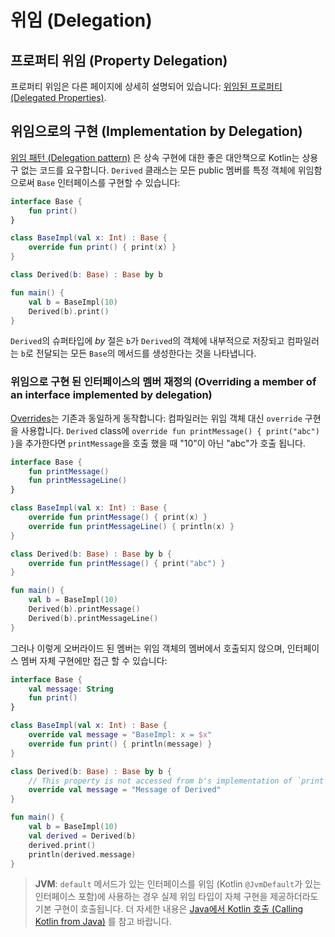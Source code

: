 # 위임 \(Delegation\)

## 프로퍼티 위임 \(Property Delegation\)

프로퍼티 위임은 다른 페이지에 상세히 설명되어 있습니다: [위임된 프로퍼티 \(Delegated Properties\)](delegated-properties.md).

## 위임으로의 구현 \(Implementation by Delegation\)

[위임 패턴 \(Delegation pattern\)](https://en.wikipedia.org/wiki/Delegation_pattern) 은 상속 구현에 대한 좋은 대안책으로 Kotlin는 상용구 없는 코드를 요구합니다. `Derived` 클래스는 모든 public 멤버를 특정 객체에 위임함으로써 `Base` 인터페이스를 구현할 수 있습니다:

```kotlin
interface Base {
    fun print()
}

class BaseImpl(val x: Int) : Base {
    override fun print() { print(x) }
}

class Derived(b: Base) : Base by b

fun main() {
    val b = BaseImpl(10)
    Derived(b).print()
}
```

`Derived`의 슈퍼타입에 _by_ 절은 `b`가 `Derived`의 객체에 내부적으로 저장되고 컴파일러는 `b`로 전달되는 모든 `Base`의 메서드를 생성한다는 것을 나타냅니다.

### 위임으로 구현 된 인터페이스의 멤버 재정의 \(Overriding a member of an interface implemented by delegation\)

[Overrides](http://app.gitbook.com/@bbiguduk/s/kotlin/language-guide/classes-and-objects/class-classes-and-inheritance#overriding-methods)는 기존과 동일하게 동작합니다: 컴파일러는 위임 객체 대신 `override` 구현을 사용합니다. `Derived` class에 `override fun printMessage() { print("abc") }`을 추가한다면 `printMessage`을 호출 했을 때 "10"이 아닌 "abc"가 호출 됩니다.

```kotlin
interface Base {
    fun printMessage()
    fun printMessageLine()
}

class BaseImpl(val x: Int) : Base {
    override fun printMessage() { print(x) }
    override fun printMessageLine() { println(x) }
}

class Derived(b: Base) : Base by b {
    override fun printMessage() { print("abc") }
}

fun main() {
    val b = BaseImpl(10)
    Derived(b).printMessage()
    Derived(b).printMessageLine()
}
```

그러나 이렇게 오버라이드 된 멤버는 위임 객체의 멤버에서 호출되지 않으며, 인터페이스 멤버 자체 구현에만 접근 할 수 있습니다:

```kotlin
interface Base {
    val message: String
    fun print()
}

class BaseImpl(val x: Int) : Base {
    override val message = "BaseImpl: x = $x"
    override fun print() { println(message) }
}

class Derived(b: Base) : Base by b {
    // This property is not accessed from b's implementation of `print`
    override val message = "Message of Derived"
}

fun main() {
    val b = BaseImpl(10)
    val derived = Derived(b)
    derived.print()
    println(derived.message)
}
```

> **JVM**: `default` 메서드가 있는 인터페이스를 위임 \(Kotlin `@JvmDefault`가 있는 인터페이스 포함\)에 사용하는 경우 실제 위임 타입이 자체 구현을 제공하더라도 기본 구현이 호출됩니다. 더 자세한 내용은 [Java에서 Kotlin 호출 \(Calling Kotlin from Java\)](https://kotlinlang.org/docs/reference/java-to-kotlin-interop.html#using-in-delegates) 를 참고 바랍니다.

